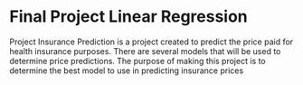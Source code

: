 # Final Project Linear Regression
Project Insurance Prediction is a project created to predict the price paid for health insurance purposes. There are several models that will be used to determine price predictions. The purpose of making this project is to determine the best model to use in predicting insurance prices
